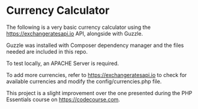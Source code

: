 # Currency Calculator

The following is a very basic currency calculator using the 
https://exchangeratesapi.io API, alongside with Guzzle.

Guzzle was installed with Composer dependency manager and the files needed are
included in this repo.

To test locally, an APACHE Server is required.

To add more currencies, refer to https://exchangeratesapi.io to check for
available currencies and modify the config/currencies.php file.

This project is a slight improvement over the one presented during the 
PHP Essentials course on https://codecourse.com.
